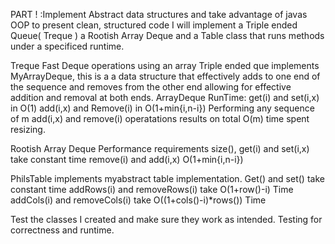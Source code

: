 PART ! :Implement Abstract data structures and take advantage of javas OOP to present clean, structured code I will implement a Triple ended Queue( Treque ) a Rootish Array Deque and a Table class that runs methods under a specificed runtime. 

Treque Fast Deque operations using an array
Triple ended que implements MyArrayDeque, this is a a data structure that effectively adds to one end of the sequence and removes from the other end allowing for effective addition and removal at both ends. 
ArrayDeque RunTime:
get(i) and set(i,x) in O(1)
add(i,x) and Remove(i) in O(1+min{i,n-i})
Performing any sequence of m add(i,x) and remove(i) operatations results on total O(m) time spent resizing. 

Rootish Array Deque 
Performance requirements
size(), get(i) and set(i,x) take constant time
remove(i) and add(i,x) O(1+min{i,n-i})

PhilsTable implements myabstract table implementation. 
Get() and set() take constant time
addRows(i) and removeRows(i) take O(1+row()-i) Time 
addCols(i) and removeCols(i) take O((1+cols()-i)*rows()) Time


Test the classes I created and make sure they work as intended. Testing for correctness and runtime. 

